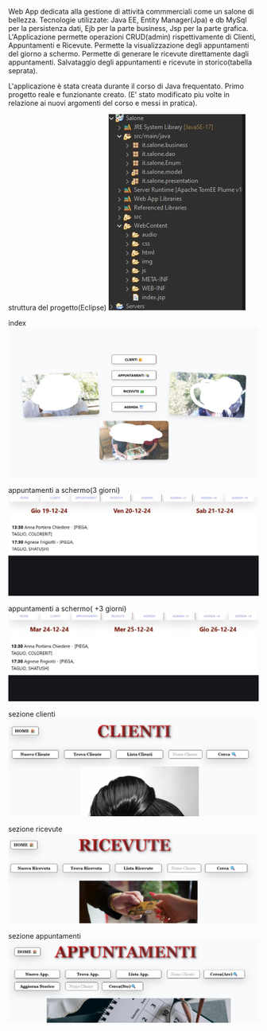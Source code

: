 Web App dedicata alla gestione di attività commmerciali come un salone di bellezza. 
Tecnologie utilizzate: Java EE, Entity Manager(Jpa) e db MySql per la persistenza dati, Ejb per la parte business, Jsp per la parte grafica. 
L'Applicazione permette operazioni CRUD(admin) rispettivamente di Clienti, Appuntamenti e Ricevute. 
Permette la visualizzazione degli appuntamenti del giorno a schermo. 
Permette di generare le ricevute direttamente dagli appuntamenti. Salvataggio degli appuntamenti e ricevute in storico(tabella seprata).

L'applicazione è stata creata durante il corso di Java frequentato. Primo progetto reale e funzionante creato. 
(E' stato modificato piu volte in relazione ai nuovi argomenti del corso e messi in pratica).

struttura del progetto(Eclipse)
![index](Salone/WebContent/img/struttura.jpg)

index
![index](Salone/WebContent/img/index.jpg)

appuntamenti a schermo(3 giorni)
![index](Salone/WebContent/img/agenda.jpg)

appuntamenti a schermo( +3 giorni)
![index](Salone/WebContent/img/agenda3.jpg)

sezione clienti
![index](Salone/WebContent/img/clienti.jpg)

sezione ricevute
![index](Salone/WebContent/img/ricevute.jpg)

sezione appuntamenti
![index](Salone/WebContent/img/appuntamenti.jpg)
